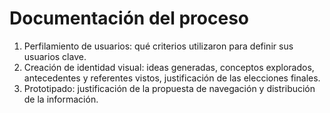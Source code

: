 # Documentación del proceso
1. Perfilamiento de usuarios: qué criterios utilizaron para definir sus usuarios clave.
1. Creación de identidad visual: ideas generadas, conceptos explorados, antecedentes y referentes vistos, justificación de las elecciones finales.
1. Prototipado: justificación de la propuesta de navegación y distribución de la información.